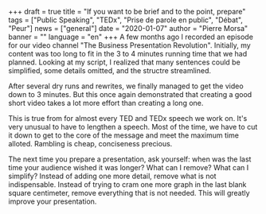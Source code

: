 +++
draft = true
title = "If you want to be brief and to the point, prepare"
tags = ["Public Speaking", "TEDx", "Prise de parole en public", "Débat", "Peur"]
news = ["general"]
date = "2020-01-07"
author = "Pierre Morsa"
banner = ""
language = "en"
+++
A few months ago I recorded an episode for our video channel "The Business Presentation Revolution". Initially, my content was too long to fit in the 3 to 4 minutes running time that we had planned. Looking at my script, I realized that many sentences could be simplified, some details omitted, and the structre streamlined.

After several dry runs and rewrites, we finally managed to get the video down to 3 minutes. But this once again demonstrated that creating a good short video takes a lot more effort than creating a long one.

This is true from for almost every TED and TEDx speech we work on. It's very unusual to have to lengthen a speech. Most of the time, we have to cut it down to get to the core of the message and meet the maximum time alloted. Rambling is cheap, conciseness precious.

The next time you prepare a presentation, ask yourself: when was the last time your audience wished it was longer? What can I remove? What can I simplify? Instead of adding one more detail, remove what is not indispensable. Instead of trying to cram one more graph in the last blank square centimeter, remove everything that is not needed. This will greatly improve your presentation.
